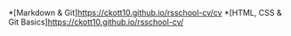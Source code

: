*[Markdown & Git]https://ckott10.github.io/rsschool-cv/cv
*[HTML, CSS & Git Basics]https://ckott10.github.io/rsschool-cv/

